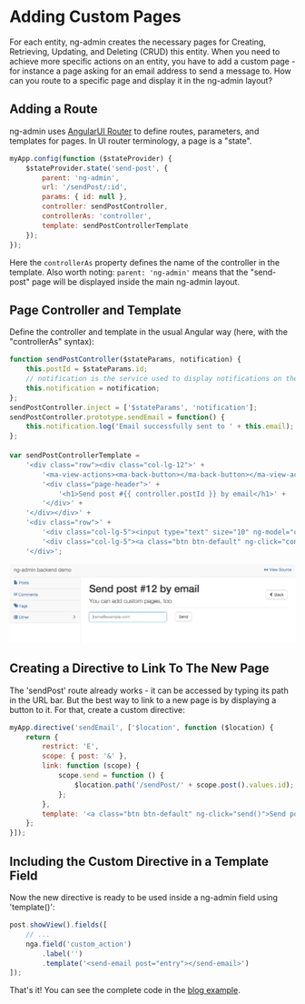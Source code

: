 # Adding Custom Pages

For each entity, ng-admin creates the necessary pages for Creating, Retrieving, Updating, and Deleting (CRUD) this entity. When you need to achieve more specific actions on an entity, you have to add a custom page - for instance a page asking for an email address to send a message to. How can you route to a specific page and display it in the ng-admin layout?

## Adding a Route

ng-admin uses [AngularUI Router](https://github.com/angular-ui/ui-router) to define routes, parameters, and templates for pages. In UI router terminology, a page is a "state".

```js
myApp.config(function ($stateProvider) {
    $stateProvider.state('send-post', {
        parent: 'ng-admin',
        url: '/sendPost/:id',
        params: { id: null },
        controller: sendPostController,
        controllerAs: 'controller',
        template: sendPostControllerTemplate
    });
});
```

Here the `controllerAs` property defines the name of the controller in the template. Also worth noting: `parent: 'ng-admin'` means that the "send-post" page will be displayed inside the main ng-admin layout.

## Page Controller and Template

Define the controller and template in the usual Angular way (here, with the "controllerAs" syntax):

```js
function sendPostController($stateParams, notification) {
    this.postId = $stateParams.id;
    // notification is the service used to display notifications on the top of the screen
    this.notification = notification;
};
sendPostController.inject = ['$stateParams', 'notification'];
sendPostController.prototype.sendEmail = function() {
    this.notification.log('Email successfully sent to ' + this.email);
};

var sendPostControllerTemplate =
    '<div class="row"><div class="col-lg-12">' +
        '<ma-view-actions><ma-back-button></ma-back-button></ma-view-actions>' +
        '<div class="page-header">' +
            '<h1>Send post #{{ controller.postId }} by email</h1>' +
        '</div>' +
    '</div></div>' +
    '<div class="row">' +
        '<div class="col-lg-5"><input type="text" size="10" ng-model="controller.email" class="form-control" placeholder="name@example.com"/></div>' +
        '<div class="col-lg-5"><a class="btn btn-default" ng-click="controller.sendEmail()">Send</a></div>' +
    '</div>';
```

![custom page](images/custom_page.png)

## Creating a Directive to Link To The New Page

The 'sendPost' route already works - it can be accessed by typing its path in the URL bar. But the best way to link to a new page is by displaying a button to it. For that, create a custom directive:

```js
myApp.directive('sendEmail', ['$location', function ($location) {
    return {
        restrict: 'E',
        scope: { post: '&' },
        link: function (scope) {
            scope.send = function () {
                $location.path('/sendPost/' + scope.post().values.id);
            };
        },
        template: '<a class="btn btn-default" ng-click="send()">Send post by email</a>'
    };
}]);
```

## Including the Custom Directive in a Template Field

Now the new directive is ready to be used inside a ng-admin field using 'template()':

```js
post.showView().fields([
    // ...
    nga.field('custom_action')
        .label('')
        .template('<send-email post="entry"></send-email>')
]);
```

That's it! You can see the complete code in the [blog example](../examples/blog/config.js).
